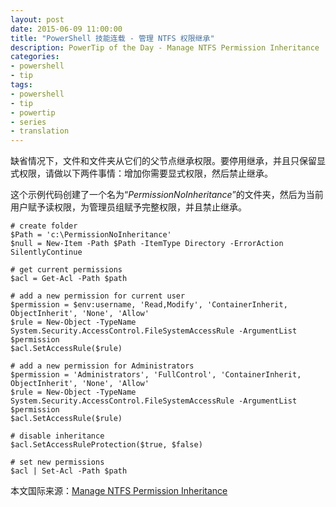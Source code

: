 ```yaml
---
layout: post
date: 2015-06-09 11:00:00
title: "PowerShell 技能连载 - 管理 NTFS 权限继承"
description: PowerTip of the Day - Manage NTFS Permission Inheritance
categories:
- powershell
- tip
tags:
- powershell
- tip
- powertip
- series
- translation
---
```

缺省情况下，文件和文件夹从它们的父节点继承权限。要停用继承，并且只保留显式权限，请做以下两件事情：增加你需要显式权限，然后禁止继承。

这个示例代码创建了一个名为“_PermissionNoInheritance_”的文件夹，然后为当前用户赋予读权限，为管理员组赋予完整权限，并且禁止继承。

    # create folder
    $Path = 'c:\PermissionNoInheritance'
    $null = New-Item -Path $Path -ItemType Directory -ErrorAction SilentlyContinue
    
    # get current permissions
    $acl = Get-Acl -Path $path
    
    # add a new permission for current user
    $permission = $env:username, 'Read,Modify', 'ContainerInherit, ObjectInherit', 'None', 'Allow'
    $rule = New-Object -TypeName System.Security.AccessControl.FileSystemAccessRule -ArgumentList $permission
    $acl.SetAccessRule($rule)
    
    # add a new permission for Administrators
    $permission = 'Administrators', 'FullControl', 'ContainerInherit, ObjectInherit', 'None', 'Allow'
    $rule = New-Object -TypeName System.Security.AccessControl.FileSystemAccessRule -ArgumentList $permission
    $acl.SetAccessRule($rule)
    
    # disable inheritance
    $acl.SetAccessRuleProtection($true, $false)
    
    # set new permissions
    $acl | Set-Acl -Path $path

<!--more-->
本文国际来源：[Manage NTFS Permission Inheritance](http://community.idera.com/powershell/powertips/b/tips/posts/manage-ntfs-permission-inheritance)
